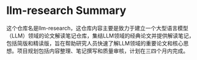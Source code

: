 # llm-research Summary

这个仓库名是llm-research，这仓库内容主要是致力于建立一个大型语言模型（LLM）领域的论文解读笔记仓库，集结LLM领域的经典论文并提供解读笔记，包括简版和精读版，旨在帮助研究人员快速了解LLM领域的重要论文和核心思想。项目规划包括内容整理、笔记撰写和质量审核，计划在三四个月内完成。
